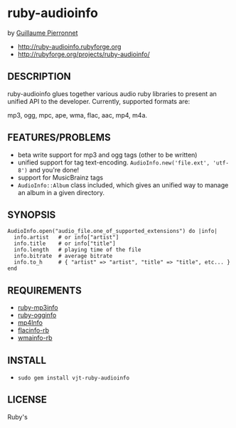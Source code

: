 ruby-audioinfo
==============

 by [Guillaume Pierronnet](http://github.com/moumar)

 * http://ruby-audioinfo.rubyforge.org
 * http://rubyforge.org/projects/ruby-audioinfo/

DESCRIPTION
-----------

ruby-audioinfo glues together various audio ruby libraries to present an unified
API to the developer. Currently, supported formats are:

  mp3, ogg, mpc, ape, wma, flac, aac, mp4, m4a.

FEATURES/PROBLEMS
-----------------

 * beta write support for mp3 and ogg tags (other to be written)
 * unified support for tag text-encoding. `AudioInfo.new('file.ext', 'utf-8')` and you're done!
 * support for MusicBrainz tags
 * `AudioInfo::Album` class included, which gives an unified way to manage an album in a given directory.

SYNOPSIS
--------

    AudioInfo.open("audio_file.one_of_supported_extensions") do |info|
      info.artist   # or info["artist"]
      info.title    # or info["title"]
      info.length   # playing time of the file
      info.bitrate  # average bitrate
      info.to_h     # { "artist" => "artist", "title" => "title", etc... }
    end

REQUIREMENTS
------------

 * [ruby-mp3info](http://ruby-mp3info.rubyforge.org/)
 * [ruby-ogginfo](http://ruby-ogginfo.rubyforge.org/)
 * [mp4Info](http://github.com/arbarlow/ruby-mp4info)
 * [flacinfo-rb](http://rubyforge.org/projects/flacinfo-rb/)
 * [wmainfo-rb](http://rubyforge.org/projects/wmainfo/)

INSTALL
-------

 * `sudo gem install vjt-ruby-audioinfo`

LICENSE
-------

Ruby's

